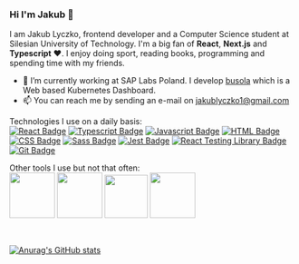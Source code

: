 ### Hi I'm Jakub 👋

I am Jakub Lyczko, frontend developer and a Computer Science student at Silesian University of Technology. I'm a big fan of **React**, **Next.js** and **Typescript** ❤️. I enjoy doing sport, reading books, programming and spending time with my friends.

- 🔭 I’m currently working at SAP Labs Poland. I develop [busola](https://github.com/kyma-project/busola) which is a Web based Kubernetes Dashboard.
- 📫 You can reach me by sending an e-mail on jakublyczko1@gmail.com

Technologies I use on a daily basis:
<br/>
[![React Badge](https://img.shields.io/badge/-React-61DBFB?style=for-the-badge&labelColor=black&logo=react&logoColor=61DBFB)](https://reactjs.org) [![Typescript Badge](https://img.shields.io/badge/-Typescript-007acc?style=for-the-badge&labelColor=black&logo=typescript&logoColor=007acc)](https://www.typescriptlang.org) [![Javascript Badge](https://img.shields.io/badge/JavaScript-F7DF1E?style=for-the-badge&logo=javascript&logoColor=black)](https://www.javascript.com/) [![HTML Badge](https://img.shields.io/badge/HTML5-E34F26?style=for-the-badge&logo=html5&logoColor=white)](https://www.w3schools.com/html/) [![CSS Badge](https://img.shields.io/badge/CSS3-1572B6?style=for-the-badge&logo=css3&logoColor=white)](https://www.w3schools.com/css/) [![Sass Badge](https://img.shields.io/badge/Sass-CC6699?style=for-the-badge&logo=sass&logoColor=white)](https://sass-lang.com/) [![Jest Badge](https://img.shields.io/badge/Jest-323330?style=for-the-badge&logo=Jest&logoColor=white)](https://jestjs.io/)
[![React Testing Library Badge](https://img.shields.io/badge/testing%20library-323330?style=for-the-badge&logo=testing-library&logoColor=red)](https://testing-library.com/)
[![Git Badge](https://img.shields.io/badge/GIT-E44C30?style=for-the-badge&logo=git&logoColor=white)](https://git-scm.com/)

Other tools I use but not that often:
<br/>
<a href="https://www.docker.com/"><img width="80px" src="https://uncommonsolutions.com/wp-content/uploads/2018/12/Microsoft-Docker-logo.png"/><a/>
<a href="https://kubernetes.io/"><img width="80px" src="https://www.vectorlogo.zone/logos/kubernetes/kubernetes-ar21.png"/><a/>
<a href="https://www.cypress.io/"><img width="76px" src="https://www.cypress.io/static/8fb8a1db3cdc0b289fad927694ecb415/cypress-io-logo-social-share.png"/><a/>
<a href="https://nodejs.org/en/"><img width="80px" src="https://www.vectorlogo.zone/logos/nodejs/nodejs-ar21.png"/><a/>


<br/>
 
[![Anurag's GitHub stats](https://github-readme-stats.vercel.app/api?username=Lyczeq)](https://github.com/anuraghazra/github-readme-stats)



<!--
**Lyczeq/Lyczeq** is a ✨ _special_ ✨ repository because its `README.md` (this file) appears on your GitHub profile.

Here are some ideas to get you started:


- 🌱 I’m currently learning ...
- 👯 I’m looking to collaborate on ...
- 🤔 I’m looking for help with ...
- 💬 Ask me about ...

- 😄 Pronouns: ...
- ⚡ Fun fact: ...
-->
